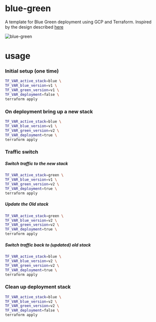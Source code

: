 # blue-green

A template for Blue Green deployment using GCP and Terraform. Inspired by the design described [here](https://github.com/psimakov/gcp-mig-simple)

![blue-green](https://user-images.githubusercontent.com/5305984/236659370-ac2c9ea9-fe69-4bb3-aaf4-19f36596657d.png)

# usage

### Initial setup (one time)

```sh
TF_VAR_active_stack=blue \
TF_VAR_blue_version=v1 \
TF_VAR_green_version=v1 \
TF_VAR_deployment=false \
terraform apply
```

### On deployment bring up a new stack 
```sh
TF_VAR_active_stack=blue \
TF_VAR_blue_version=v1 \
TF_VAR_green_version=v2 \
TF_VAR_deployment=true \
terraform apply
```

### Traffic switch

##### Switch traffic to the new stack
```sh
TF_VAR_active_stack=green \
TF_VAR_blue_version=v1 \
TF_VAR_green_version=v2 \
TF_VAR_deployment=true \
terraform apply
```

##### Update the Old stack
```sh
TF_VAR_active_stack=green \
TF_VAR_blue_version=v2 \
TF_VAR_green_version=v2 \
TF_VAR_deployment=true \
terraform apply
```

##### Switch traffic back to (updated) old stack
```sh
TF_VAR_active_stack=blue \
TF_VAR_blue_version=v2 \
TF_VAR_green_version=v2 \
TF_VAR_deployment=true \
terraform apply
```

### Clean up deployment stack
```sh
TF_VAR_active_stack=blue \
TF_VAR_blue_version=v2 \
TF_VAR_green_version=v2 \
TF_VAR_deployment=false \
terraform apply
```
